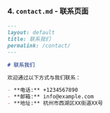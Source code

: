 ### 4. `contact.md` - 联系页面

```markdown
---
layout: default
title: 联系我们
permalink: /contact/
---

# 联系我们

欢迎通过以下方式与我们联系：

- **电话:** +1234567890
- **邮箱:** info@example.com
- **地址:** 杭州市西湖区XX街道XX号
